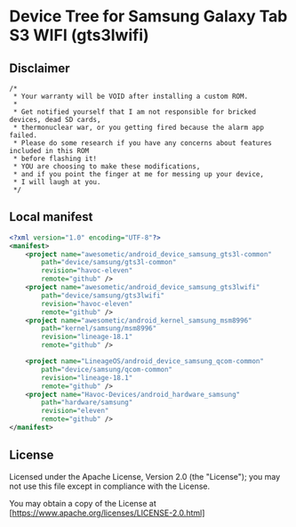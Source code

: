 # Device Tree for Samsung Galaxy Tab S3 WIFI (gts3lwifi)

## Disclaimer

```xxx
/*
 * Your warranty will be VOID after installing a custom ROM.
 *
 * Get notified yourself that I am not responsible for bricked devices, dead SD cards,
 * thermonuclear war, or you getting fired because the alarm app failed.
 * Please do some research if you have any concerns about features included in this ROM
 * before flashing it!
 * YOU are choosing to make these modifications,
 * and if you point the finger at me for messing up your device,
 * I will laugh at you.
 */
```

## Local manifest

```xml
<?xml version="1.0" encoding="UTF-8"?>
<manifest>
    <project name="awesometic/android_device_samsung_gts3l-common"
        path="device/samsung/gts3l-common"
        revision="havoc-eleven"
        remote="github" />
    <project name="awesometic/android_device_samsung_gts3lwifi"
        path="device/samsung/gts3lwifi"
        revision="havoc-eleven"
        remote="github" />
    <project name="awesometic/android_kernel_samsung_msm8996"
        path="kernel/samsung/msm8996"
        revision="lineage-18.1"
        remote="github" />

    <project name="LineageOS/android_device_samsung_qcom-common"
        path="device/samsung/qcom-common"
        revision="lineage-18.1"
        remote="github" />
    <project name="Havoc-Devices/android_hardware_samsung"
        path="hardware/samsung"
        revision="eleven"
        remote="github" />
</manifest>
```

## License

Licensed under the Apache License, Version 2.0 (the "License"); you may not use this file except in compliance with the License.

You may obtain a copy of the License at [https://www.apache.org/licenses/LICENSE-2.0.html]
